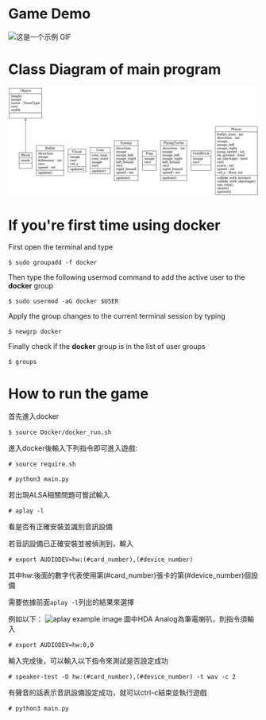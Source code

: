 # Game Demo
![这是一个示例 GIF](mario.gif)

# Class Diagram of main program
![Class Diagram](classes.png)

# If you're first time using docker 
First open the terminal and type
```
$ sudo groupadd -f docker
```
Then type the following usermod command to add the active user to the **docker** group
```
$ sudo usermod -aG docker $USER
```
Apply the group changes to the current terminal session by typing
```
$ newgrp docker
```
Finally check if the **docker** group is in the list of user groups
```
$ groups
```

# How to run the game
首先進入docker
```
$ source Docker/docker_run.sh
```
進入docker後輸入下列指令即可進入遊戲:
```
# source require.sh
```
```
# python3 main.py
```
若出現ALSA相關問題可嘗試輸入
```
# aplay -l
```
看是否有正確安裝並識別音訊設備

若音訊設備已正確安裝並被偵測到，輸入
```
# export AUDIODEV=hw:(#card_number),(#device_number)
```
其中hw:後面的數字代表使用第(#card_number)張卡的第(#device_number)個設備

需要依據前面`aplay -l`列出的結果來選擇

例如以下：
![aplay example image](aplay_example.png)
圖中HDA Analog為筆電喇叭，則指令須輸入
```
# export AUDIODEV=hw:0,0
```

輸入完成後，可以輸入以下指令來測試是否設定成功
```
# speaker-test -D hw:(#card_number),(#device_number) -t wav -c 2
```
有聲音的話表示音訊設備設定成功，就可以ctrl-c結束並執行遊戲
```
# python3 main.py
```